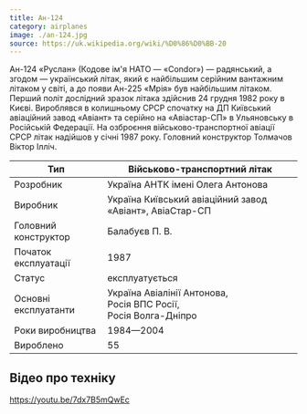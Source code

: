 ```yaml
---
title: Ан-124
category: airplanes
image: ./an-124.jpg
source: https://uk.wikipedia.org/wiki/%D0%86%D0%BB-20
---
```


Ан-124 «Руслан» (Кодове ім'я НАТО — «Condor») — радянський, а згодом — український літак, який є найбільшим серійним вантажним літаком у світі, а до появи Ан-225 «Мрія» був найбільшим літаком. Перший політ дослідний зразок літака здійснив 24 грудня 1982 року в Києві. Вироблявся в колишньому СРСР спочатку на ДП Київський авіаційний завод «Авіант» та серійно на «Авіастар-СП» в Ульяновську в Російській Федерації. На озброєння військово-транспортної авіації СРСР літак надійшов у січні 1987 року. Головний конструктор Толмачов Віктор Ілліч.

| Тип                  | Військово-транспортний літак                                              |
| -------------------- | ------------------------------------------------------------------------- |
| Розробник            | Україна АНТК імені Олега Антонова                                         |
| Виробник             | Україна Київський авіаційний завод «Авіант», АвіаСтар-СП                  |
| Головний конструктор | Балабуєв П. B.                                                            |
| Початок експлуатації | 1987                                                                      |
| Статус               | експлуатується                                                            |
| Основні експлуатанти | Україна Авіалінії Антонова, <br/>Росія ВПС Росії, <br/>Росія Волга-Дніпро |
| Роки виробництва     | 1984—2004                                                                 |
| Вироблено            | 55                                                                        |

## Відео про техніку

https://youtu.be/7dx7B5mQwEc